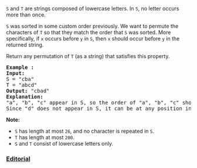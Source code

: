`S` and `T` are strings composed of lowercase letters. In `S`, no letter occurs more than once.

`S` was sorted in some custom order previously. We want to permute the characters of `T` so that they match the order that `S` was sorted. More specifically, if `x` occurs before `y` in `S`, then `x` should occur before `y` in the returned string.

Return any permutation of `T` (as a string) that satisfies this property.

<pre>
<b>Example :</b>
<b>Input: </b>
S = "cba"
T = "abcd"
<b>Output:</b> "cbad"
<b>Explanation: </b>
"a", "b", "c" appear in S, so the order of "a", "b", "c" should be "c", "b", and "a". 
Since "d" does not appear in S, it can be at any position in T. "dcba", "cdba", "cbda" are also valid outputs.
</pre> 

**Note:**

 - `S` has length at most `26`, and no character is repeated in `S`.
 - `T` has length at most `200`.
 - `S` and `T` consist of lowercase letters only.

### [Editorial](https://leetcode.com/articles/custom-sort-string/)
